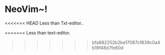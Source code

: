 # NeoVim~! 

<<<<<<< HEAD
Less than Txt-editor..



=======
Less than text-editor.
>>>>>>> bfa882252b2be17087cf839c0a4b19f48d7fe60d
